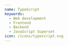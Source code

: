 ```yaml
---
name: TypeScript
keywords:
  - Web development
  - Frontend
  - Backend
  - JavaScript Superset
icon: /icons/typescript.svg
---
```


